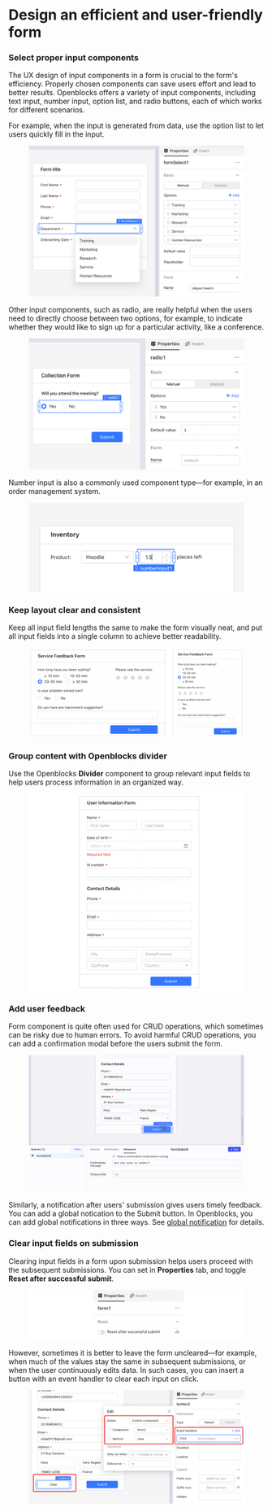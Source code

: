 # Design an efficient and user-friendly form

### Select proper input components

The UX design of input components in a form is crucial to the form's efficiency. Properly chosen components can save users effort and lead to better results. Openblocks offers a variety of input components, including text input, number input, option list, and radio buttons, each of which works for different scenarios.

For example, when the input is generated from data, use the option list to let users quickly fill in the input.

<figure><img src="../../.gitbook/assets/form-design-1.PNG" alt=""><figcaption></figcaption></figure>

Other input components, such as radio, are really helpful when the users need to directly choose between two options, for example, to indicate whether they would like to sign up for a particular activity, like a conference.

<figure><img src="../../.gitbook/assets/form-design-2.PNG" alt=""><figcaption></figcaption></figure>

Number input is also a commonly used component type—for example, in an order management system.

<figure><img src="../../.gitbook/assets/form-design-3.PNG" alt=""><figcaption></figcaption></figure>

### Keep layout clear and consistent

Keep all input field lengths the same to make the form visually neat, and put all input fields into a single column to achieve better readability.

<figure><img src="../../.gitbook/assets/form-design-4.png" alt=""><figcaption></figcaption></figure>

### Group content with Openblocks divider

Use the Openblocks **Divider** component to group relevant input fields to help users process information in an organized way.

<figure><img src="../../.gitbook/assets/form-design-5.png" alt=""><figcaption></figcaption></figure>

### Add user feedback

Form component is quite often used for CRUD operations, which sometimes can be risky due to human errors. To avoid harmful CRUD operations, you can add a confirmation modal before the users submit the form.

<figure><img src="../../.gitbook/assets/form-design-6.gif" alt=""><figcaption></figcaption></figure>

Similarly, a notification after users' submission gives users timely feedback. You can add a global notication to the Submit button. In Openblocks, you can add global notifications in three ways. See [global notification](style-theme-and-usability.md#global-notifications) for details.

### Clear input fields on submission

Clearing input fields in a form upon submission helps users proceed with the subsequent submissions. You can set in **Properties** tab, and toggle **Reset after successful submit**.

<figure><img src="../../.gitbook/assets/form-design-7.png" alt=""><figcaption></figcaption></figure>

However, sometimes it is better to leave the form uncleared—for example, when much of the values stay the same in subsequent submissions, or when the user continuously edits data. In such cases, you can insert a button with an event handler to clear each input on click.

<figure><img src="../../.gitbook/assets/form-design-8.png" alt=""><figcaption></figcaption></figure>

